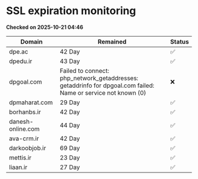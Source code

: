 # SSL expiration monitoring

**Checked on 2025-10-21 04:46**

| Domain | Remained | Status       |
|--------|----------|--------------|
| dpe.ac     | 42 Day   | ✅ |
| dpedu.ir     | 43 Day   | ✅ |
| dpgoal.com     | Failed to connect: php_network_getaddresses: getaddrinfo for dpgoal.com failed: Name or service not known (0)       | ❌ |
| dpmaharat.com     | 29 Day   | ✅ |
| borhanbs.ir     | 42 Day   | ✅ |
| danesh-online.com     | 44 Day   | ✅ |
| ava-crm.ir     | 42 Day   | ✅ |
| darkoobjob.ir     | 69 Day   | ✅ |
| mettis.ir     | 23 Day   | ✅ |
| liaan.ir     | 27 Day   | ✅ |
